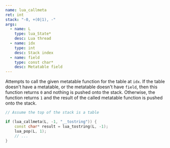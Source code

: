 ```yaml
---
name: lua_callmeta
ret: int
stack: "-0, +(0|1), -"
args:
  - name: L
    type: lua_State*
    desc: Lua thread
  - name: idx
    type: int
    desc: Stack index
  - name: field
    type: const char*
    desc: Metatable field
---
```


Attempts to call the given metatable function for the table at `idx`. If the table doesn't have a metatable, or the metatable doesn't have `field`, then this function returns `0` and nothing is pushed onto the stack. Otherwise, the function returns `1` and the result of the called metatable function is pushed onto the stack.

```cpp title="Example"
// Assume the top of the stack is a table

if (lua_callmeta(L, -1, "__tostring")) {
	const char* result = lua_tostring(L, -1);
	lua_pop(L, 1);
	// ...
}
```
